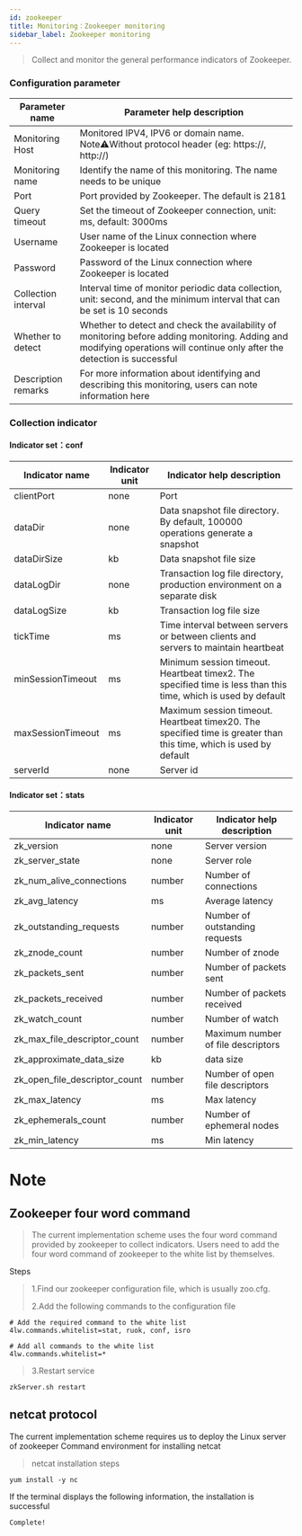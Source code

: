 ```yaml
---
id: zookeeper  
title: Monitoring：Zookeeper monitoring      
sidebar_label: Zookeeper monitoring   
---
```


> Collect and monitor the general performance indicators of Zookeeper.

### Configuration parameter

| Parameter name      | Parameter help description |
| ----------- | ----------- |
| Monitoring Host     | Monitored IPV4, IPV6 or domain name. Note⚠️Without protocol header (eg: https://, http://) |
| Monitoring name     | Identify the name of this monitoring. The name needs to be unique |
| Port        | Port provided by Zookeeper. The default is 2181 |
| Query timeout | Set the timeout of Zookeeper connection, unit: ms, default: 3000ms |
| Username      | User name of the Linux connection where Zookeeper is located |
| Password        | Password of the Linux connection where Zookeeper is located |
| Collection interval   | Interval time of monitor periodic data collection, unit: second, and the minimum interval that can be set is 10 seconds |
| Whether to detect    | Whether to detect and check the availability of monitoring before adding monitoring. Adding and modifying operations will continue only after the detection is successful |
| Description remarks    | For more information about identifying and describing this monitoring, users can note information here |

### Collection indicator

#### Indicator set：conf

| Indicator name      | Indicator unit | Indicator help description |
| ----------- | ----------- | ----------- |
| clientPort         | none | Port |
| dataDir            | none | Data snapshot file directory. By default, 100000 operations generate a snapshot |
| dataDirSize         | kb | Data snapshot file size |
| dataLogDir | none | Transaction log file directory, production environment on a separate disk |
| dataLogSize | kb | Transaction log file size |
| tickTime | ms | Time interval between servers or between clients and servers to maintain heartbeat |
| minSessionTimeout | ms | Minimum session timeout. Heartbeat timex2. The specified time is less than this time, which is used by default |
| maxSessionTimeout | ms | Maximum session timeout. Heartbeat timex20. The specified time is greater than this time, which is used by default |
| serverId | none | Server id |


#### Indicator set：stats

| Indicator name      | Indicator unit | Indicator help description |
| ----------- | ----------- | ----------- |
| zk_version         | none | Server version |
| zk_server_state            | none | Server role |
| zk_num_alive_connections         | number | Number of connections |
| zk_avg_latency | ms | Average latency |
| zk_outstanding_requests         | number | Number of outstanding requests |
| zk_znode_count            | number | Number of znode |
| zk_packets_sent         | number | Number of packets sent |
| zk_packets_received | number | Number of packets received |
| zk_watch_count         | number | Number of watch |
| zk_max_file_descriptor_count            | number | Maximum number of file descriptors |
| zk_approximate_data_size         | kb | data size |
| zk_open_file_descriptor_count | number | Number of open file descriptors |
| zk_max_latency            | ms | Max latency |
| zk_ephemerals_count         | number | Number of ephemeral nodes |
| zk_min_latency | ms | Min latency |


# Note
## Zookeeper four word command
>The current implementation scheme uses the four word command provided by zookeeper to collect indicators.
Users need to add the four word command of zookeeper to the white list by themselves.

Steps
> 1.Find our zookeeper configuration file, which is usually zoo.cfg. 
> 
> 2.Add the following commands to the configuration file   

```shell
# Add the required command to the white list
4lw.commands.whitelist=stat, ruok, conf, isro

# Add all commands to the white list
4lw.commands.whitelist=*
```

> 3.Restart service   

```shell 
zkServer.sh restart
```

## netcat protocol
The current implementation scheme requires us to deploy the Linux server of zookeeper
Command environment for installing netcat

> netcat installation steps   
```shell
yum install -y nc
```

If the terminal displays the following information, the installation is successful   
```shell
Complete!
```
